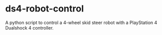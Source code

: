 # ds4-robot-control
A python script to control a 4-wheel skid steer robot with a PlayStation 4 Dualshock 4 controller.
